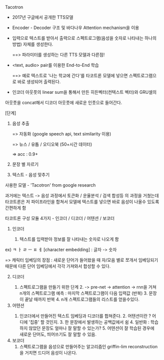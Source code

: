 Tacotron

- 2017년 구글에서 공개한 TTS모델

- Encoder - Decoder 구조 및 바다나우 Attention mechanism을 이용

- 입력으로 텍스트를 받아서 출력으로 스펙트로그램(음성을 숫자로 나타내는 하나의 방법) 자체를 생성한다.

  ==> 파라미터를 생성하는 다른 TTS 모델과 다른점!

- <text, audio> pair를 이용한 End-to-End 학습

  ==> 예로 텍스트로 '나는 학교에 간다'를 타코트론 모델에 넣으면 스펙트로그램으로 바로 생성되어 출력된다.

- 인코더 아웃풋의 linear sum을 통해서 만든 히든벡터(컨텍스트 벡터)와 GRU셀의 

아웃풋을 concat해서 디코더 아웃풋에 새로운 인풋으로 들어간다. 



[단계]

1. 음성 추출

   => 자동화 (google speech api, text similarity 이용)

   => 뉴스 / 유튭 / 오디오북 (50+시간 데이터)

   => acc : 0.9+  

2. 문장 별 자르기 

3. 텍스트 - 음성 맞추기

사용한 모델 - 'Tacotron' from google research

과거에는 텍스트 -> 음성 과정에서 토큰화 / 운율분석 / 검색 합성등 의 과정을 거쳤는데 타코트론은 저 파이프라인을 합쳐서 모델에 텍스트를 넣으면 바로 음성이 나올수 있도록 간편하게 함

타코트론 구성 모듈 4가지 - 인코더 / 디코더 / 어텐션 / 보코더

1. 인코더 <Embedding>
   1. 텍스트를 입력받아 정보를 잘 나타내는 숫자로 나오게 함

ex) ㅋ ㅏ ㄹ ㅡ ㅍ ㅔ [character embedding] : 글자 -> 숫자

=> 캐릭터 임베딩의 장점 : 새로운 단어가 들어왔을 때 자/모음 별로 쪼개서 임베딩되기 때문에 다른 단어 임베딩에서 각각 가져와서 합성할 수 있다.

2. 디코더 <Bidirectional-RNN>
   	1. 스펙트로그램을 만들기 위한 단계
    	2. <GO> -> pre-net -> attention -> rnn을 거쳐 n개의 스펙트로그램 예측 : 마지막 스펙트로그램이 다음 입력값 (반복)
    	3. 문장이 끝날 때까지 반복
    	4. n개 스펙트로그램들의 리스트를 얻을수있다.
3. 어텐션 <Attention>
   	1. 인코더에서 만들어진 텍스트 임베딩과 디코더를 합쳐준다.
    	2. 어텐션이란 ? 어디에 '집중' 할 것인지.
    	3. 한 문장에서 발생하는 공백값에서 쉼 
    	4. 일반화 : 학습하지 않았던 문장도 얼마나 잘 말할 수 있는가?
    	5. 어텐션이 잘 학습된 경우에 새로운 단어도, 띄어쓰기도 잘 말할 수 있음.
4. 보코더
   1. 스펙트로그램을 음성으로 만들어주는 알고리즘인 griffin-lim reconstruction을 거치면 드디어 음성이 나온다.



